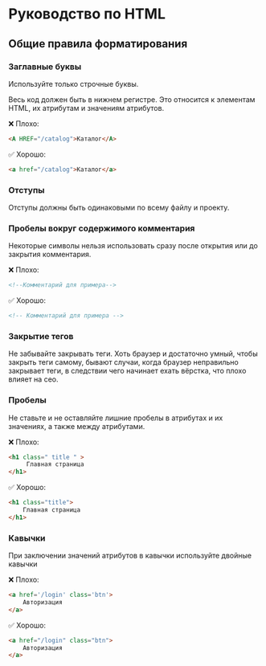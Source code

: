 # Руководство по HTML

## Общие правила форматирования

### Заглавные буквы

Используйте только строчные буквы.

Весь код должен быть в нижнем регистре. Это относится к элементам HTML, их атрибутам и значениям атрибутов.

❌ Плохо:

```html
<A HREF="/catalog">Каталог</A>
```

✅ Хорошо:

```html
<a href="/catalog">Каталог</a>
```

### Отступы

Отступы должны быть одинаковыми по всему файлу и проекту.

### Пробелы вокруг содержимого комментария

Некоторые символы нельзя использовать сразу после открытия или до закрытия комментария.

❌ Плохо:

```html
<!--Комментарий для примера-->
```

✅ Хорошо:

```html
<!-- Комментарий для примера -->
```

### Закрытие тегов

Не забывайте закрывать теги. Хоть браузер и достаточно умный, чтобы закрыть теги самому, бывают случаи, когда браузер
неправильно закрывает теги, в следствии чего начинает ехать вёрстка, что плохо влияет на сео.

### Пробелы

Не ставьте и не оставляйте лишние пробелы в атрибутах и их значениях, а также между атрибутами.

❌ Плохо:

```html
<h1 class=" title " >
     Главная страница
</h1>
```

✅ Хорошо:

```html
<h1 class="title">
    Главная страница
</h1>
```

### Кавычки
При заключении значений атрибутов в кавычки используйте двойные кавычки

❌ Плохо:
```html
<a href='/login' class='btn'>
    Авторизация
</a>
```
✅ Хорошо:
```html
<a href="/login" class="btn">
    Авторизация
</a>
```